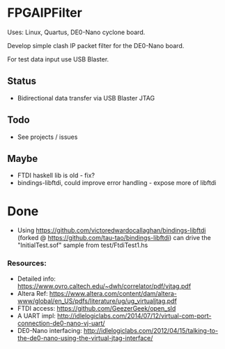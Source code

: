 # FPGAIPFilter

Uses: Linux, Quartus, DE0-Nano cyclone board.

Develop simple clash IP packet filter for the DE0-Nano board.

For test data input use USB Blaster.

## Status

- Bidirectional data transfer via USB Blaster JTAG

## Todo
- See projects / issues

## Maybe
- FTDI haskell lib is old - fix?
- bindings-libftdi, could improve error handling - expose more of libftdi

# Done
- Using https://github.com/victoredwardocallaghan/bindings-libftdi (forked @ https://github.com/tau-tao/bindings-libftdi) can drive the "InitialTest.sof" sample from test/FtdiTest1.hs

### Resources:

- Detailed info: https://www.ovro.caltech.edu/~dwh/correlator/pdf/vjtag.pdf
- Altera Ref: https://www.altera.com/content/dam/altera-www/global/en_US/pdfs/literature/ug/ug_virtualjtag.pdf
- FTDI access: https://github.com/GeezerGeek/open_sld
- A UART impl: http://idlelogiclabs.com/2014/07/12/virtual-com-port-connection-de0-nano-vj-uart/
- DE0-Nano interfacing: http://idlelogiclabs.com/2012/04/15/talking-to-the-de0-nano-using-the-virtual-jtag-interface/
